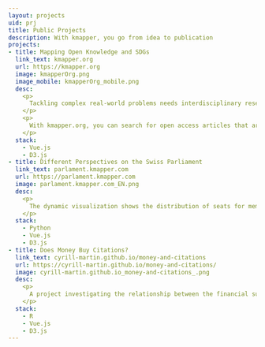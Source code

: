 ```yaml
---
layout: projects
uid: prj
title: Public Projects
description: With kmapper, you go from idea to publication
projects:
- title: Mapping Open Knowledge and SDGs 
  link_text: kmapper.org
  url: https://kmapper.org
  image: kmapperOrg.png
  image_mobile: kmapperOrg_mobile.png
  desc: 
    <p>
      Tackling complex real-world problems needs interdisciplinary research and an open knowledge landscape easy to navigate. kmapper is such a knowledge mapper.
    </p>
    <p>
      With kmapper.org, you can search for open access articles that are indexed in <a href="https://openalex.org/"" target="_blank">OpenAlex</a>, and visualize the results according to their relevance for the sustainable development goals (SDGs) and research fields.
    </p>
  stack:
    - Vue.js 
    - D3.js 
- title: Different Perspectives on the Swiss Parliament
  link_text: parlament.kmapper.com
  url: https://parlament.kmapper.com
  image: parlament.kmapper.com_EN.png
  desc: 
    <p>
      The dynamic visualization shows the distribution of seats for members of the Swiss parliament in relation to an additional feature.
    </p>
  stack: 
    - Python
    - Vue.js
    - D3.js
- title: Does Money Buy Citations?
  link_text: cyrill-martin.github.io/money-and-citations
  url: https://cyrill-martin.github.io/money-and-citations/
  image: cyrill-martin.github.io_money-and-citations_.png
  desc: 
    <p>
      A project investigating the relationship between the financial support biomedical research projects receive and the number of citations their publications achieve.
    </p>
  stack: 
    - R
    - Vue.js
    - D3.js
---
```

